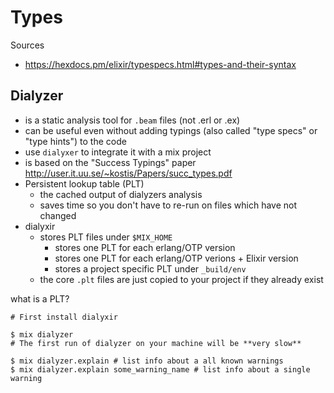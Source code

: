 # Types

Sources

* https://hexdocs.pm/elixir/typespecs.html#types-and-their-syntax

## Dialyzer

* is a static analysis tool for `.beam` files (not .erl or .ex)
* can be useful even without adding typings (also called "type specs" or "type hints") to the code
* use `dialyxer` to integrate it with a mix project
* is based on the "Success Typings" paper http://user.it.uu.se/~kostis/Papers/succ_types.pdf
* Persistent lookup table (PLT)
    * the cached output of dialyzers analysis
    * saves time so you don't have to re-run on files which have not changed
* dialyxir
    * stores PLT files under `$MIX_HOME`
        * stores one PLT for each erlang/OTP version
        * stores one PLT for each erlang/OTP verions + Elixir version
        * stores a project specific PLT under `_build/env`
    * the core `.plt` files are just copied to your project if they already exist

what is a PLT?

```
# First install dialyxir

$ mix dialyzer
# The first run of dialyzer on your machine will be **very slow**

$ mix dialyzer.explain # list info about a all known warnings
$ mix dialyzer.explain some_warning_name # list info about a single warning
```
